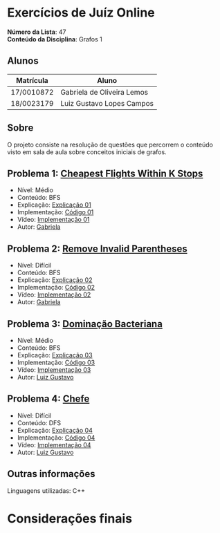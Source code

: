 # Exercícios de Juíz Online

**Número da Lista**: 47 <br>
**Conteúdo da Disciplina**: Grafos 1<br>

## Alunos

| Matrícula  | Aluno                      |
| ---------- | -------------------------- |
| 17/0010872 | Gabriela de Oliveira Lemos |
| 18/0023179 | Luiz Gustavo Lopes Campos  |

## Sobre

O projeto consiste na resolução de questões que percorrem o conteúdo visto em sala de aula sobre conceitos iniciais de grafos.

## Problema 1: [Cheapest Flights Within K Stops](https://leetcode.com/problems/cheapest-flights-within-k-stops/description/)

- Nível: Médio
- Conteúdo: BFS
- Explicação: [Explicação 01](./explicacao/problema01.md)
- Implementação: [Código 01](./codigos/questao01.cpp)
- Vídeo: [Implementação 01](https://www.youtube.com/watch?v=ZUTzjxVYrE0)
- Autor: [Gabriela](https://github.com/heylisten64)

## Problema 2: [Remove Invalid Parentheses](https://leetcode.com/problems/remove-invalid-parentheses/description/)

- Nível: Difícil
- Conteúdo: BFS
- Explicação: [Explicação 02](./explicacao/problema02.md)
- Implementação: [Código 02](./codigos/questao02.cpp)
- Vídeo: [Implementação 02](https://www.youtube.com/watch?v=UQg5omL45bc)
- Autor: [Gabriela](https://github.com/heylisten64)

## Problema 3: [Dominação Bacteriana](https://judge.beecrowd.com/pt/problems/view/2687)

- Nível: Médio
- Conteúdo: BFS
- Explicação: [Explicação 03](./explicacao/problema03.md)
- Implementação: [Código 03](./codigos/questao03.cpp)
- Vídeo: [Implementação 03](https://youtu.be/r3f69XErhME)
- Autor: [Luiz Gustavo](https://github.com/luiz-gl-campos)

## Problema 4: [Chefe](https://judge.beecrowd.com/pt/problems/view/1469)

- Nível: Difícil
- Conteúdo: DFS
- Explicação: [Explicação 04](./explicacao/problema04.md)
- Implementação: [Código 04](./codigos/questao04.cpp)
- Vídeo: [Implementação 04](https://youtu.be/RKw81ofJUuQ)
- Autor: [Luiz Gustavo](https://github.com/luiz-gl-campos)

<!--
## Screenshots
Adicione 3 ou mais screenshots do projeto em funcionamento.
-->

## Outras informações

Linguagens utilizadas: C++

<!-- ## Instalação
**Linguagem**: C++<br>
**Framework**: (caso exista)<br>
 Descreva os pré-requisitos para rodar o seu projeto e os comandos necessários.

## Uso
Explique como usar seu projeto caso haja algum passo a passo após o comando de execução.

## Outros
Quaisquer outras informações sobre seu projeto podem ser descritas abaixo.

-->

# Considerações finais

